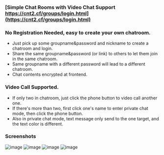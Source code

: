 ### [Simple Chat Rooms with Video Chat Support https://cnt2.cf/groups/login.html](https://cnt2.cf/groups/login.html)

### No Registration Needed, easy to create your own chatroom.
- Just pick up some groupname&password and nickname to create a chatroom and login.
- Share the same groupname&password (or link) to others to let them join in the same chatroom.
- Same groupname with a different password will lead to a different chatroom.
- Chat contents encrypted at frontend.

### Video Call Supported.
- If only two in chatroom, just click the phone button to video call another one.
- If there's more than two, first click one's name to enter private chat mode, then click the phone button.
- Also in private chat mode, text message only send to the one target, and the text color is different.

### Screenshots
![image](https://github.com/webd90kb/webd/blob/master/chatrooms/01_login.png)
![image](https://github.com/webd90kb/webd/blob/master/chatrooms/02_share.png)
![image](https://github.com/webd90kb/webd/blob/master/chatrooms/03_share_login.png)
![image](https://github.com/webd90kb/webd/blob/master/chatrooms/04_chat.png)
